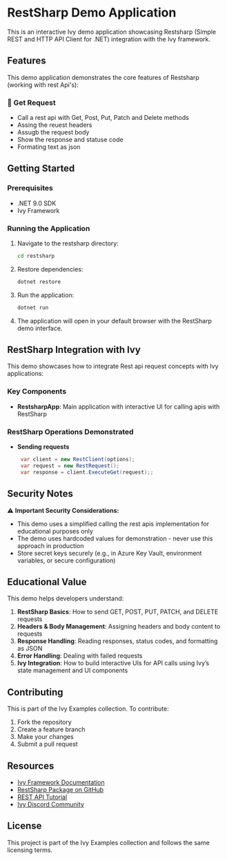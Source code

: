 # RestSharp Demo Application

This is an interactive Ivy demo application showcasing Restsharp (Simple REST and HTTP API Client for .NET) integration with the Ivy framework.

## Features

This demo application demonstrates the core features of Restsharp (working with rest Api's):

### 🔐 Get Request
- Call a rest api with Get, Post, Put, Patch and Delete methods
- Assing the reuest headers
- Assugb the request body
- Show the response and statuse code
- Formating text as json



## Getting Started

### Prerequisites
- .NET 9.0 SDK
- Ivy Framework

### Running the Application

1. Navigate to the restsharp directory:
   ```bash
   cd restsharp
   ```

2. Restore dependencies:
   ```bash
   dotnet restore
   ```

3. Run the application:
   ```bash
   dotnet run
   ```

4. The application will open in your default browser with the RestSharp demo interface.

## RestSharp Integration with Ivy

This demo showcases how to integrate Rest api request concepts with Ivy applications:

### Key Components

- **RestsharpApp**: Main application with interactive UI for calling apis with RestSharp

### RestSharp Operations Demonstrated

- **Sending requests**
   ```csharp
    var client = new RestClient(options);
    var request = new RestRequest();
    var response = client.ExecuteGet(request);;
   ```

## Security Notes

⚠️ **Important Security Considerations:**

- This demo uses a simplified calling the rest apis implementation for educational purposes only
- The demo uses hardcoded values for demonstration - never use this approach in production
- Store secret keys securely (e.g., in Azure Key Vault, environment variables, or secure configuration)

## Educational Value

This demo helps developers understand:

1. **RestSharp Basics**: How to send GET, POST, PUT, PATCH, and DELETE requests
2. **Headers & Body Management**: Assigning headers and body content to requests
3. **Response Handling**: Reading responses, status codes, and formatting as JSON
4. **Error Handling**: Dealing with failed requests
5. **Ivy Integration**: How to build interactive UIs for API calls using Ivy’s state management and UI components

## Contributing

This is part of the Ivy Examples collection. To contribute:

1. Fork the repository
2. Create a feature branch
3. Make your changes
4. Submit a pull request

## Resources

- [Ivy Framework Documentation](https://docs.ivy.app)
- [RestSharp Package on GitHub](https://github.com/restsharp/RestSharp)
- [REST API Tutorial](https://restfulapi.net/)
- [Ivy Discord Community](https://discord.gg/sSwGzZAYb6)

## License

This project is part of the Ivy Examples collection and follows the same licensing terms.
